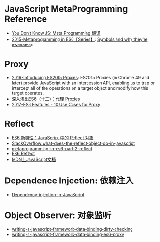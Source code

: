 
# JavaScript MetaProgramming Reference

- [You Don't Know JS: Meta Programming 翻译](https://github.com/lishengzxc/bblog/issues/4?hmsr=toutiao.io&utm_medium=toutiao.io&utm_source=toutiao.io)
- [2015-Metaprogramming in ES6【Series】](https://www.keithcirkel.co.uk/metaprogramming-in-es6-symbols/): [Symbols and why they're awesome](https://www.keithcirkel.co.uk/metaprogramming-in-es6-symbols/)> 


# Proxy
- [2016-Introducing ES2015 Proxies](https://developers.google.com/web/updates/2016/02/es2015-proxies): ES2015 Proxies (in Chrome 49 and later) provide JavaScript with an intercession API, enabling us to trap or intercept all of the operations on a target object and modify how this target operates.
- [深入浅出ES6（十二）：代理 Proxies](http://www.infoq.com/cn/articles/es6-in-depth-proxies-and-reflect/)
- [2017-ES6 Features - 10 Use Cases for Proxy](http://dealwithjs.io/es6-features-10-use-cases-for-proxy/)

# Reflect

- [ES6 新特性：JavaScript 中的 Reflect 对象](http://www.codeceo.com/article/javascript-reflect-object-es6.html)
- [StackOverflow:what-does-the-reflect-object-do-in-javascript](http://stackoverflow.com/questions/25421903/what-does-the-reflect-object-do-in-javascript)
- [metaprogramming-in-es6-part-2-reflect](https://www.keithcirkel.co.uk/metaprogramming-in-es6-part-2-reflect/)
- [ES6 Reflect](https://zhuanlan.zhihu.com/p/24778807)
- [MDN上JavaScript文档](https://developer.mozilla.org/zh-CN/docs/Web/JavaScript/Reference/Global_Objects/Reflect)

# Dependence Injection: 依赖注入

- [Dependency-injection-in-JavaScript](http://krasimirtsonev.com/blog/article/Dependency-injection-in-JavaScript)

# Object Observer: 对象监听

- [writing-a-javascript-framework-data-binding-dirty-checking](https://blog.risingstack.com/writing-a-javascript-framework-data-binding-dirty-checking/)
- [writing-a-javascript-framework-data-binding-es6-proxy](https://blog.risingstack.com/writing-a-javascript-framework-data-binding-es6-proxy/?utm_source=tuicool&utm_medium=referral)
